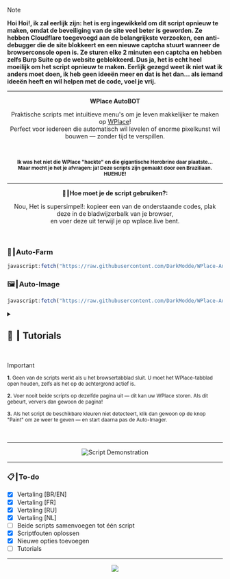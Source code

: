 <!-- > [!BELANGRIJK] -->
<!-- > **Als je Amerikaan bent of uit een ander land komt, maak je geen zorgen: de scripts detecteren je locatie en vertalen automatisch.** -->

> [!NOTE]
> **Hoi Hoi!, ik zal eerlijk zijn: het is erg ingewikkeld om dit script opnieuw te maken, omdat de beveiliging van de site veel beter is geworden. Ze hebben Cloudflare toegevoegd aan de belangrijkste verzoeken, een anti-debugger die de site blokkeert en een nieuwe captcha stuurt wanneer de browserconsole open is. Ze sturen elke 2 minuten een captcha en hebben zelfs Burp Suite op de website geblokkeerd. Dus ja, het is echt heel moeilijk om het script opnieuw te maken. Eerlijk gezegd weet ik niet wat ik anders moet doen, ik heb geen ideeën meer en dat is het dan... als iemand ideeën heeft en wil helpen met de code, voel je vrij.**

---

<p align="center"><strong>WPlace AutoBOT</strong></p>

<p align="center">
Praktische scripts met intuïtieve menu's om je leven makkelijker te maken op <a href="https://wplace.live" target="_blank">WPlace</a>!<br>
Perfect voor iedereen die automatisch wil levelen of enorme pixelkunst wil bouwen — zonder tijd te verspillen.
</p>

<br>

<p align="center">
<sub><strong>Ik was het niet die WPlace "hackte" en die gigantische Herobrine daar plaatste...<br>
Maar mocht je het je afvragen: ja! Deze scripts zijn gemaakt door een Braziliaan. HUEHUE!</strong></sub>
</p>

---

<p align="center"><strong>🚀┃Hoe moet je de script gebruiken?:</strong></p>

<p align="center">
Nou, Het is supersimpel!: kopieer een van de onderstaande codes, plak deze in de bladwijzerbalk van je browser,<br>
en voer deze uit terwijl je op wplace.live bent.<br>
</p>

<br>

### 🎯┃Auto-Farm

```js
javascript:fetch("https://raw.githubusercontent.com/DarkModde/WPlace-AutoBOT/refs/heads/main/Auto-Farm.js").then(t=>t.text()).then(eval);
```

### 🖼️┃Auto-Image

```js
javascript:fetch("https://raw.githubusercontent.com/DarkModde/WPlace-AutoBOT/refs/heads/main/Auto-Image.js").then(t=>t.text()).then(eval);
```

<details>
<summary><h2>📖 ┃ Tutorials</h2></summary>

---

![Deel 1](https://i.imgur.com/yneG5if.png)

---

![Deel 2](https://i.imgur.com/ZRpU0wZ.png)

---

![Deel 3](https://i.imgur.com/lfjfcEw.png)

</details>

<br>

> [!IMPORTANT]
> <p><sub><strong>1.</strong> Geen van de scripts werkt als u het browsertabblad sluit. U moet het WPlace-tabblad open houden, zelfs als het op de achtergrond actief is.</sub></p>
> <p><sub><strong>2.</strong> Voer nooit beide scripts op dezelfde pagina uit — dit kan uw WPlace storen. Als dit gebeurt, ververs dan gewoon de pagina!</sub></p>
> <p><sub><strong>3.</strong> Als het script de beschikbare kleuren niet detecteert, klik dan gewoon op de knop "Paint" om ze weer te geven — en start daarna pas de Auto-Imager.</sub></p>

<br>

---

<p align="center">
  <img src="https://i.imgur.com/VbHh9jI.png" alt="Script Demonstration"/>
</p>

---

### 📋┃To-do

- [x] Vertaling [BR/EN]
- [x] Vertaling [FR]
- [x] Vertaling [RU]
- [x] Vertaling [NL]
- [ ] Beide scripts samenvoegen tot één script
- [x] Scriptfouten oplossen
- [x] Nieuwe opties toevoegen
- [ ] Tutorials

---

<p align="center">
  <a href="#"><img src="https://komarev.com/ghpvc/?username=WPlace-AutoBOT&style=for-the-badge&label=Bekeken:&color=gray"/></a>
</p>
